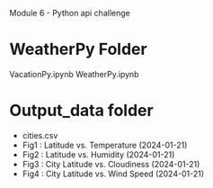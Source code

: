 Module 6 - Python api challenge

# WeatherPy Folder
VacationPy.ipynb
WeatherPy.ipynb

# Output_data folder
- cities.csv
- Fig1 : Latitude vs. Temperature (2024-01-21)
- Fig2 : Latitude vs. Humidity (2024-01-21)
- Fig3 : City Latitude vs. Cloudiness (2024-01-21)
- Fig4 : City Latitude vs. Wind Speed (2024-01-21)
